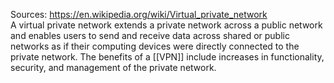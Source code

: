 Sources:
https://en.wikipedia.org/wiki/Virtual_private_network
\
A virtual private network extends a private network across a public network and enables users to send and receive data across shared or public networks as if their computing devices were directly connected to the private network. The benefits of a [[VPN]] include increases in functionality, security, and management of the private network.
